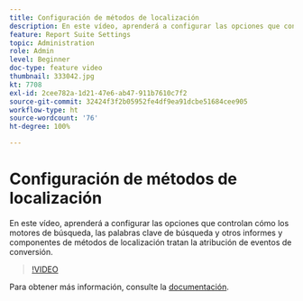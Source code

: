 ```yaml
---
title: Configuración de métodos de localización
description: En este vídeo, aprenderá a configurar las opciones que controlan cómo los motores de búsqueda, las palabras clave de búsqueda y otros informes y componentes de métodos de localización tratan la atribución de eventos de conversión.
feature: Report Suite Settings
topic: Administration
role: Admin
level: Beginner
doc-type: feature video
thumbnail: 333042.jpg
kt: 7708
exl-id: 2cee782a-1d21-47e6-ab47-911b7610c7f2
source-git-commit: 32424f3f2b05952fe4df9ea91dcbe51684cee905
workflow-type: ht
source-wordcount: '76'
ht-degree: 100%

---
```


# Configuración de métodos de localización

En este vídeo, aprenderá a configurar las opciones que controlan cómo los motores de búsqueda, las palabras clave de búsqueda y otros informes y componentes de métodos de localización tratan la atribución de eventos de conversión.

>[!VIDEO](https://video.tv.adobe.com/v/333042/?quality=12&learn=on)

Para obtener más información, consulte la [documentación](https://experienceleague.adobe.com/docs/analytics/admin/admin-tools/finding-methods.html?lang=es).
